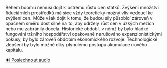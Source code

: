 
Během boomu nemusí dojít k ostrému růstu cen statků. Zvýšení množství fiduciárních prostředků má sice vždy teoreticky možný vliv vedoucí ke zvýšení cen. Může však dojít k tomu, že budou síly působící zároveň v opačném směru dost silné na to, aby udržely růst cen v úzkých mezích nebo mu zabránily docela. Historické období, v němž by bylo hladké fungování tržního hospodářství opakovaně narušováno expanzionistickými pokusy, by bylo zároveň obdobím ekonomického rozvoje. Technologické zlepšení by bylo možné díky plynulému postupu akumulace nového kapitálu.

[🔊 Poslechnout audio](/data/7-paragraphs/audio/chapter_100/para_009-Bhem-boomu-nemus-dojt-k-ostrmu-rstu-cen-statk.mp3)
